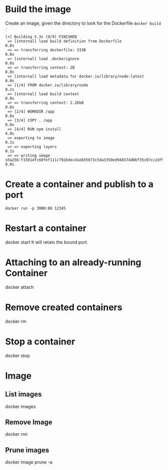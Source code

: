 # Build the image
Create an image, given the directory to look for the Dockerfile
`docker build .`

```
[+] Building 5.3s (9/9) FINISHED
 => [internal] load build definition from Dockerfile                                           0.0s
 => => transferring dockerfile: 332B                                                           0.0s
 => [internal] load .dockerignore                                                              0.0s
 => => transferring context: 2B                                                                0.0s
 => [internal] load metadata for docker.io/library/node:latest                                 0.0s
 => [1/4] FROM docker.io/library/node                                                          0.2s
 => [internal] load build context                                                              0.0s
 => => transferring context: 2.26kB                                                            0.0s
 => [2/4] WORKDIR /app                                                                         0.0s
 => [3/4] COPY . /app                                                                          0.0s
 => [4/4] RUN npm install                                                                      4.9s
 => exporting to image                                                                         0.1s
 => => exporting layers                                                                        0.1s
 => => writing image sha256:f15914fc60fef111c792bdec41e835973c5da3350ed946574d0bf35c07cc2df9   0.0s
```

# Create a container and publish to a port
`docker run -p 3000:80 12345`

# Restart a container
docker start <name>
It will retain the bound port.

# Attaching to an already-running Container
docker attach <containerid>

# Remove created containers
docker rm

# Stop a container
docker stop <container id>

# Image
## List images
docker images

## Remove Image
docker rmi <image id>

## Prune images
docker image prune -a

